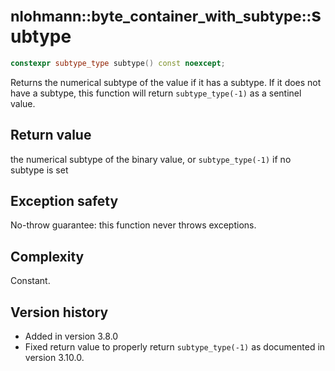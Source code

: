 # <small>nlohmann::byte_container_with_subtype::</small>subtype

```cpp
constexpr subtype_type subtype() const noexcept;
```

Returns the numerical subtype of the value if it has a subtype. If it does not have a subtype, this function will return
`subtype_type(-1)` as a sentinel value.

## Return value

the numerical subtype of the binary value, or `subtype_type(-1)` if no subtype is set

## Exception safety

No-throw guarantee: this function never throws exceptions.

## Complexity

Constant.

## Version history

- Added in version 3.8.0
- Fixed return value to properly return `subtype_type(-1)` as documented in version 3.10.0.
